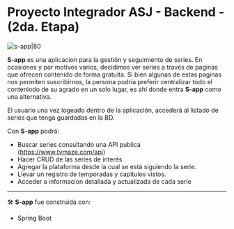 # Proyecto Integrador ASJ - Backend - (2da. Etapa)

![s-app|80](src/assets/sapp_logo.svg "s-app")

**S-app** es una aplicacion para la gestión y seguimiento de series. En ocasiones y por motivos varios, decidimos ver series a través de paginas que ofrecen contenido de forma gratuita. Si bien algunas de estas paginas nos permiten suscribirnos, la persona podría preferir centralizar todo el conteniodo de su agrado en un solo lugar, es ahí donde entra **S-app** como una alternativa.   

El usuario una vez logeado dentro de la aplicación, accederá al listado de series que tenga guardadas en la BD.

Con **S-app** podrá: 
- Buscar series consultando una API publica (https://www.tvmaze.com/api)
- Hacer CRUD de las series de interés.
- Agregar la plataforma desde la cual se está siguiendo la serie.
- Llevar un registro de temporadas y capitulos vistos.
- Acceder a informacion detallada y actualizada de cada serie

-------
🛠️ **S-app** fue construida con:
- Spring Boot 
